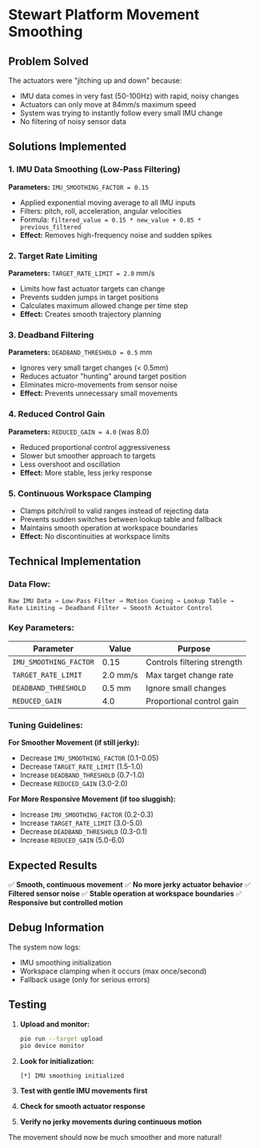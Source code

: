 # Stewart Platform Movement Smoothing

## Problem Solved
The actuators were "jitching up and down" because:
- IMU data comes in very fast (50-100Hz) with rapid, noisy changes
- Actuators can only move at 84mm/s maximum speed
- System was trying to instantly follow every small IMU change
- No filtering of noisy sensor data

## Solutions Implemented

### 1. **IMU Data Smoothing (Low-Pass Filtering)**
**Parameters:** `IMU_SMOOTHING_FACTOR = 0.15`

- Applied exponential moving average to all IMU inputs
- Filters: pitch, roll, acceleration, angular velocities
- Formula: `filtered_value = 0.15 * new_value + 0.85 * previous_filtered`
- **Effect:** Removes high-frequency noise and sudden spikes

### 2. **Target Rate Limiting**
**Parameters:** `TARGET_RATE_LIMIT = 2.0` mm/s

- Limits how fast actuator targets can change
- Prevents sudden jumps in target positions
- Calculates maximum allowed change per time step
- **Effect:** Creates smooth trajectory planning

### 3. **Deadband Filtering**
**Parameters:** `DEADBAND_THRESHOLD = 0.5` mm

- Ignores very small target changes (< 0.5mm)
- Reduces actuator "hunting" around target position
- Eliminates micro-movements from sensor noise
- **Effect:** Prevents unnecessary small movements

### 4. **Reduced Control Gain**
**Parameters:** `REDUCED_GAIN = 4.0` (was 8.0)

- Reduced proportional control aggressiveness
- Slower but smoother approach to targets
- Less overshoot and oscillation
- **Effect:** More stable, less jerky response

### 5. **Continuous Workspace Clamping**
- Clamps pitch/roll to valid ranges instead of rejecting data
- Prevents sudden switches between lookup table and fallback
- Maintains smooth operation at workspace boundaries
- **Effect:** No discontinuities at workspace limits

## Technical Implementation

### Data Flow:
```
Raw IMU Data → Low-Pass Filter → Motion Cueing → Lookup Table → 
Rate Limiting → Deadband Filter → Smooth Actuator Control
```

### Key Parameters:
| Parameter | Value | Purpose |
|-----------|--------|---------|
| `IMU_SMOOTHING_FACTOR` | 0.15 | Controls filtering strength |
| `TARGET_RATE_LIMIT` | 2.0 mm/s | Max target change rate |
| `DEADBAND_THRESHOLD` | 0.5 mm | Ignore small changes |
| `REDUCED_GAIN` | 4.0 | Proportional control gain |

### Tuning Guidelines:

**For Smoother Movement (if still jerky):**
- Decrease `IMU_SMOOTHING_FACTOR` (0.1-0.05)
- Decrease `TARGET_RATE_LIMIT` (1.5-1.0)
- Increase `DEADBAND_THRESHOLD` (0.7-1.0)
- Decrease `REDUCED_GAIN` (3.0-2.0)

**For More Responsive Movement (if too sluggish):**
- Increase `IMU_SMOOTHING_FACTOR` (0.2-0.3)
- Increase `TARGET_RATE_LIMIT` (3.0-5.0)
- Decrease `DEADBAND_THRESHOLD` (0.3-0.1)
- Increase `REDUCED_GAIN` (5.0-6.0)

## Expected Results

✅ **Smooth, continuous movement**
✅ **No more jerky actuator behavior**
✅ **Filtered sensor noise**
✅ **Stable operation at workspace boundaries**
✅ **Responsive but controlled motion**

## Debug Information

The system now logs:
- IMU smoothing initialization
- Workspace clamping when it occurs (max once/second)
- Fallback usage (only for serious errors)

## Testing

1. **Upload and monitor:**
   ```bash
   pio run --target upload
   pio device monitor
   ```

2. **Look for initialization:**
   ```
   [*] IMU smoothing initialized
   ```

3. **Test with gentle IMU movements first**

4. **Check for smooth actuator response**

5. **Verify no jerky movements during continuous motion**

The movement should now be much smoother and more natural!